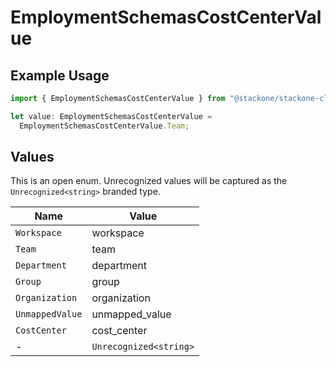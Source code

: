 # EmploymentSchemasCostCenterValue

## Example Usage

```typescript
import { EmploymentSchemasCostCenterValue } from "@stackone/stackone-client-ts/sdk/models/shared";

let value: EmploymentSchemasCostCenterValue =
  EmploymentSchemasCostCenterValue.Team;
```

## Values

This is an open enum. Unrecognized values will be captured as the `Unrecognized<string>` branded type.

| Name                   | Value                  |
| ---------------------- | ---------------------- |
| `Workspace`            | workspace              |
| `Team`                 | team                   |
| `Department`           | department             |
| `Group`                | group                  |
| `Organization`         | organization           |
| `UnmappedValue`        | unmapped_value         |
| `CostCenter`           | cost_center            |
| -                      | `Unrecognized<string>` |